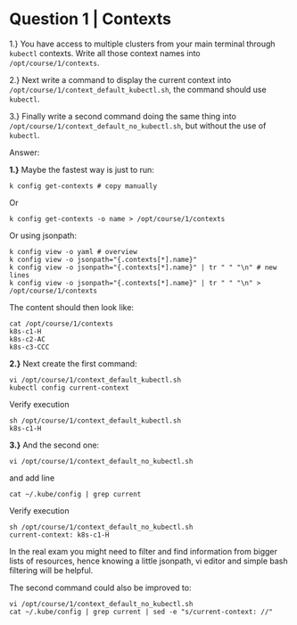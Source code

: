 # Question 1 | Contexts

1.} You have access to multiple clusters from your main terminal through `kubectl` contexts. Write all those context names into `/opt/course/1/contexts`.

2.} Next write a command to display the current context into `/opt/course/1/context_default_kubectl.sh`, the command should use `kubectl`.

3.} Finally write a second command doing the same thing into `/opt/course/1/context_default_no_kubectl.sh`, but without the use of `kubectl`.

Answer:

**1.}**
Maybe the fastest way is just to run:

```shell
k config get-contexts # copy manually
```
Or

```shell
k config get-contexts -o name > /opt/course/1/contexts
```

Or using jsonpath:

```shell
k config view -o yaml # overview
k config view -o jsonpath="{.contexts[*].name}"
k config view -o jsonpath="{.contexts[*].name}" | tr " " "\n" # new lines
k config view -o jsonpath="{.contexts[*].name}" | tr " " "\n" > /opt/course/1/contexts
```

The content should then look like:

```shell
cat /opt/course/1/contexts
k8s-c1-H
k8s-c2-AC
k8s-c3-CCC
```

**2.}**
Next create the first command:
```shell
vi /opt/course/1/context_default_kubectl.sh
kubectl config current-context
```

Verify execution
```shell
sh /opt/course/1/context_default_kubectl.sh
k8s-c1-H
```
**3.}**
And the second one:

```shell
vi /opt/course/1/context_default_no_kubectl.sh
```
and add line

```
cat ~/.kube/config | grep current
```
Verify execution
```shell
sh /opt/course/1/context_default_no_kubectl.sh
current-context: k8s-c1-H
```

In the real exam you might need to filter and find information from bigger lists of resources, hence knowing a little jsonpath, vi editor and simple bash filtering will be helpful.

The second command could also be improved to:

```shell
vi /opt/course/1/context_default_no_kubectl.sh
cat ~/.kube/config | grep current | sed -e "s/current-context: //"
```
